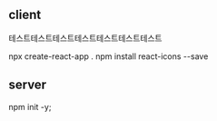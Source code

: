 ## client

테스트테스트테스트테스트테스트테스트테스트

npx create-react-app .
npm install react-icons --save

## server

npm init -y;
